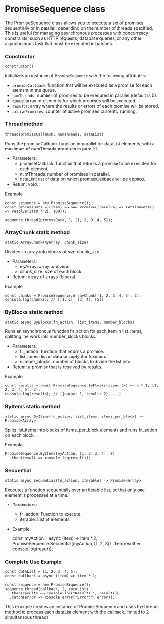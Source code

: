 # PromiseSequence class

The PromiseSequence class allows you to execute a set of promises sequentially or in parallel, depending on the number of threads specified. This is useful for managing asynchronous processes with concurrency constraints, such as HTTP requests, database queries, or any other asynchronous task that must be executed in batches.

### Constructor

`constructor()` 

Initializes an instance of `PromiseSequence` with the following attributes:

- `promiseCallback`: function that will be executed as a promise for each element in the queue.
- `numThreads`: number of promises to be executed in parallel (default is 5).
- `queue`: array of elements for which promises will be executed.
- `results`: array where the results or errors of each promise will be stored.
- `activePromises`: counter of active promises currently running.


### Thread method

    thread(promiseCallback, numThreads, dataList)

Runs the promiseCallback function in parallel for dataList elements, with a maximum of numThreads promises in parallel.

 - Parameters:
	- promiseCallback: function that returns a promise to be executed for each element.
	- numThreads: number of promises in parallel.
	- dataList: list of data on which promiseCallback will be applied.
- Return: void.

Example:

    const sequence = new PromiseSequence();
    const processData = (item) => new Promise((resolve) => setTimeout(() => resolve(item * 2), 100));
    
    sequence.thread(processData, 3, [1, 2, 3, 4, 5]);

### ArrayChunk static method

    static ArrayChunk(myArray, chunk_size)

Divides an array into blocks of size chunk_size.

- Parameters:
	- myArray: array to divide.
	- chunk_size: size of each block.
- Return: array of arrays (blocks).

Example:

    const chunks = PromiseSequence.ArrayChunk([1, 2, 3, 4, 5], 2); console.log(chunks); // [[1, 2], [3, 4], [5]]

### ByBlocks static method

    static async ByBlocks(fn_action, list_items, number_blocks)

Runs an asynchronous function fn_action for each item in list_items, splitting the work into number_blocks blocks.

- Parameters:
	- fn_action: function that returns a promise.
	- list_items: list of data to apply the function.
	- number_blocks: number of blocks to divide the list into.
- Return: a promise that is resolved by results.

Example:

    const results = await PromiseSequence.ByBlocks(async (x) => x * 2, [1, 2, 3, 4, 5], 2);
    console.log(results); // [{param: 1, result: 2}, ...]


### ByItems static method

    static async ByItems(fn_action, list_items, items_per_block) -> Promise<Array>

Splits list_items into blocks of items_per_block elements and runs fn_action on each block.

Example:

    PromiseSequence.ByItems(myAction, [1, 2, 3, 4], 2)
      .then(result => console.log(result));


### Secuential

    static async Secuential(fn_action, iterable) -> Promise<Array>
Executes a function sequentially over an iterable list, so that only one element is processed at a time.

- Parameters:
	- fn_action: Function to execute.
	- iterable: List of elements.
- Example:

    const myAction = async (item) => item * 2;
    PromiseSequence.Secuential(myAction, [1, 2, 3])
      .then(result => console.log(result));

### Complete Use Example

    const dataList = [1, 2, 3, 4, 5];
    const callback = async (item) => item * 2;
    
    const sequence = new PromiseSequence();
    sequence.thread(callback, 2, dataList)
      .then(results => console.log("Results:", results))
      .catch(error => console.error("Error:", error));

This example creates an instance of PromiseSequence and uses the thread method to process each dataList element with the callback, limited to 2 simultaneous threads.


